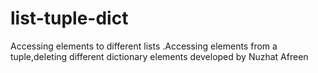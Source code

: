 # list-tuple-dict
Accessing elements to different lists .Accessing elements from a tuple,deleting different dictionary elements developed by Nuzhat Afreen
